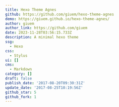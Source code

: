 ```yaml
---
title: Hexo Theme Agnes
github: https://github.com/giuem/hexo-theme-agnes
demo: https://giuem.github.io/hexo-theme-agnes/
author: giuem
author_link: https://github.com/giuem
date: 2023-11-28T03:56:15.733Z
description: A minimal hexo theme
ssg:
  - Hexo
css:
  - Stylus
ui: []
cms:
  - Markdown
category: []
draft: false
publish_date: '2017-08-20T09:30:31Z'
update_date: '2017-08-25T10:19:56Z'
github_star: 5
github_fork: 1
---
```

